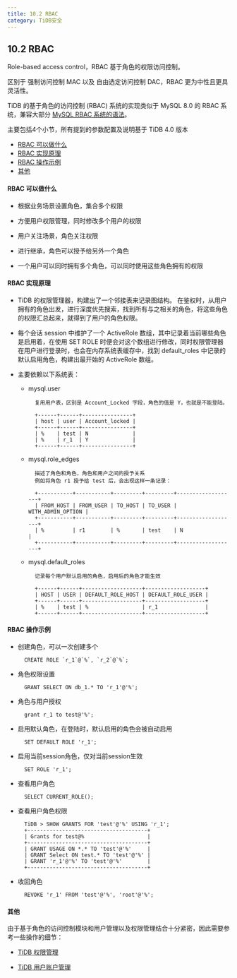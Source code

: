 ```yaml
---
title: 10.2 RBAC
category: TiDB安全
---
```


## 10.2 RBAC

Role-based access control，RBAC 基于角色的权限访问控制。

区别于 强制访问控制 MAC 以及 自由选定访问控制 DAC，RBAC 更为中性且更具灵活性。

TiDB 的基于角色的访问控制 (RBAC) 系统的实现类似于 MySQL 8.0 的 RBAC 系统，兼容大部分 [MySQL RBAC 系统的语法](https://dev.mysql.com/doc/refman/8.0/en/roles.html)。

主要包括4个小节，所有提到的参数配置及说明基于 TiDB 4.0 版本

- [RBAC 可以做什么](#rbac-可以做什么)
- [RBAC 实现原理](#rbac-实现原理)
- [RBAC 操作示例](#rbac-操作示例)
- [其他](#其他)

#### RBAC 可以做什么

* 根据业务场景设置角色，集合多个权限

* 方便用户权限管理，同时修改多个用户的权限

* 用户关注场景，角色关注权限

* 进行继承，角色可以授予给另外一个角色

* 一个用户可以同时拥有多个角色，可以同时使用这些角色拥有的权限

#### RBAC 实现原理

* TiDB 的权限管理器，构建出了一个邻接表来记录图结构。
在鉴权时，从用户拥有的角色出发，进行深度优先搜索，找到所有与之相关的角色，将这些角色的权限汇总起来，就得到了用户的角色权限。

* 每个会话 session 中维护了一个 ActiveRole 数组，其中记录着当前哪些角色是启用着，在使用 SET ROLE 时便会对这个数组进行修改，同时权限管理器在用户进行登录时，也会在内存系统表缓存中，找到 default_roles 中记录的默认启用角色，构建出最开始的 ActiveRole 数组。


* 主要依赖以下系统表：

	- mysql.user
	
			复用用户表，区别是 Account_Locked 字段，角色的值是 Y，也就是不能登陆。
		
			+------+------+----------------+
			| host | user | Account_locked | 
			+------+------+----------------+
			| %    | test | N              | 
			| %    | r_1  | Y              |  
			+------+------+----------------+


	- mysql.role_edges
	
			描述了角色和角色，角色和用户之间的授予关系
			例如将角色 r1 授予给 test 后，会出现这样一条记录：
		
			+-----------+-----------+---------+---------+-------------------+
			| FROM_HOST | FROM_USER | TO_HOST | TO_USER | WITH_ADMIN_OPTION |
			+-----------+-----------+---------+---------+-------------------+
			| %         | r1        | %       | test    | N                 |
			+-----------+-----------+---------+---------+-------------------+


	- mysql.default_roles 

			记录每个用户默认启用的角色，启用后的角色才能生效
		
			+------+------+-------------------+-------------------+
			| HOST | USER | DEFAULT_ROLE_HOST | DEFAULT_ROLE_USER | 
			+------+------+-------------------+-------------------+
			| %    | test | %                 | r_1               | 
			+------+------+-------------------+-------------------+

#### RBAC 操作示例

* 创建角色，可以一次创建多个

		CREATE ROLE `r_1`@`%`, `r_2`@`%`;

* 角色权限设置

		GRANT SELECT ON db_1.* TO 'r_1'@'%';
		
* 角色与用户授权

		grant r_1 to test@'%';
		
* 启用默认角色，在登陆时，默认启用的角色会被自动启用

		SET DEFAULT ROLE 'r_1';
		
* 启用当前session角色，仅对当前session生效

		SET ROLE 'r_1';
		
* 查看用户角色

		SELECT CURRENT_ROLE();

* 查看用户角色权限

		TiDB > SHOW GRANTS FOR 'test'@'%' USING 'r_1';
		+--------------------------------------+
		| Grants for test@%                    | 
		+--------------------------------------+
		| GRANT USAGE ON *.* TO 'test'@'%'     | 
		| GRANT Select ON test.* TO 'test'@'%' | 
		| GRANT 'r_1'@'%' TO 'test'@'%'        | 
		+--------------------------------------+
		
* 收回角色

		REVOKE 'r_1' FROM 'test'@'%', 'root'@'%';
		

#### 其他

由于基于角色的访问控制模块和用户管理以及权限管理结合十分紧密，因此需要参考一些操作的细节：

* [TiDB 权限管理](http://pingcap.com/docs-cn/stable/reference/security/privilege-system/)

* [TiDB 用户账户管理](https://pingcap.com/docs-cn/stable/reference/security/user-account-management/)
